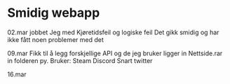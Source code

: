 # Smidig webapp

02.mar 
jobbet Jeg med Kjøretidsfeil og logiske feil
Det gikk smidig og har ikke fått noen problemer med det 

09.mar 
Fikk til å legg forskjellige API og de jeg bruker ligger in Nettside.rar in folderen py.
Bruker:
Steam
Discord
Snart twitter

16.mar

